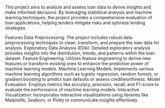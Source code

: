 This project aims to analyze and assess loan data to derive insights and make informed decisions. By leveraging statistical analysis and machine learning techniques, the project provides a comprehensive evaluation of loan applications, helping lenders mitigate risks and optimize lending strategies.

Features
Data Preprocessing: The project includes robust data preprocessing techniques to clean, transform, and prepare the loan data for analysis.
Exploratory Data Analysis (EDA): Detailed exploratory analysis provides insights into the distribution, trends, and patterns within the loan dataset.
Feature Engineering: Utilizes feature engineering to derive new features or transform existing ones to enhance the predictive power of machine learning models.
Machine Learning Models: Implements various machine learning algorithms such as logistic regression, random forests, or gradient boosting to predict loan defaults or assess creditworthiness.
Model Evaluation: Employs metrics like accuracy, precision, recall, and F1-score to evaluate the performance of machine learning models.
Interactive Visualization: Incorporates interactive visualizations using libraries like Matplotlib, Seaborn, or Plotly to communicate insights effectively.
